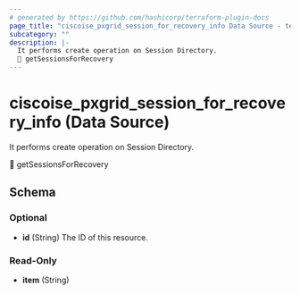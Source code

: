 ```yaml
---
# generated by https://github.com/hashicorp/terraform-plugin-docs
page_title: "ciscoise_pxgrid_session_for_recovery_info Data Source - terraform-provider-ciscoise"
subcategory: ""
description: |-
  It performs create operation on Session Directory.
  🚧 getSessionsForRecovery
---
```


# ciscoise_pxgrid_session_for_recovery_info (Data Source)

It performs create operation on Session Directory.

🚧 getSessionsForRecovery



<!-- schema generated by tfplugindocs -->
## Schema

### Optional

- **id** (String) The ID of this resource.

### Read-Only

- **item** (String)


